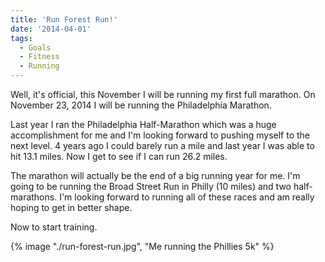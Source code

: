 ```yaml
---
title: 'Run Forest Run!'
date: '2014-04-01'
tags:
  - Goals
  - Fitness
  - Running
---
```


Well, it's official, this November I will be running my first full marathon. On November 23, 2014 I will be running the Philadelphia Marathon.
<!-- excerpt -->

Last year I ran the Philadelphia Half-Marathon which was a huge accomplishment for me and I'm looking forward to pushing myself to the next level. 4 years ago I could barely run a mile and last year I was able to hit 13.1 miles. Now I get to see if I can run 26.2 miles.

The marathon will actually be the end of a big running year for me. I'm going to be running the Broad Street Run in Philly (10 miles) and two half-marathons. I'm looking forward to running all of these races and am really hoping to get in better shape.

Now to start training.

{% image "./run-forest-run.jpg", "Me running the Phillies 5k" %}
